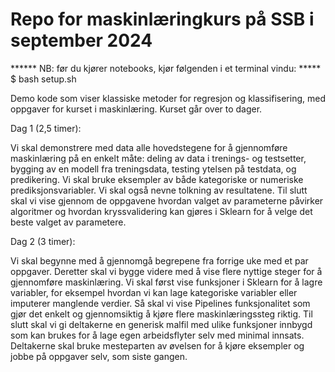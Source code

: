 # Repo for maskinlæringkurs på SSB i september 2024

 ******   NB: før du kjører notebooks, kjør følgenden i et terminal vindu:   *****
$ bash setup.sh


Demo kode som viser klassiske metoder for regresjon og klassifisering, med oppgaver for kurset i maskinlæring. Kurset går over to dager.


Dag 1 (2,5 timer):

Vi skal demonstrere med data alle hovedstegene for å gjennomføre maskinlæring på en enkelt måte: deling av data i trenings- og testsetter, bygging av en modell fra treningsdata, testing ytelsen på testdata, og predikering. Vi skal bruke eksempler av både kategoriske or numeriske prediksjonsvariabler. Vi skal også nevne tolkning av resultatene. Til slutt skal vi vise gjennom de oppgavene hvordan valget av parameterne påvirker algoritmer og hvordan kryssvalidering kan gjøres i Sklearn for å velge det beste valget av parametere.

Dag 2 (3 timer):

Vi skal begynne med å gjennomgå begrepene fra forrige uke med et par oppgaver. Deretter skal vi bygge videre med å vise flere nyttige steger for å gjennomføre maskinlæring. Vi skal først vise funksjoner i Sklearn for å lagre variabler, for eksempel hvordan vi kan lage kategoriske variabler eller imputerer manglende verdier. Så skal vi vise Pipelines funksjonalitet som gjør det enkelt og gjennomsiktig å kjøre flere maskinlæringssteg riktig. Til slutt skal vi gi deltakerne en generisk malfil med ulike funksjoner innbygd som kan brukes for å lage egen arbeidsflyter selv med minimal innsats. Deltakerne skal bruke mesteparten av øvelsen for å kjøre eksempler og jobbe på oppgaver selv, som siste gangen.
